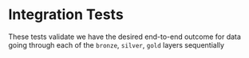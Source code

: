 # Integration Tests

These tests validate we have the desired end-to-end outcome for data going through each of the `bronze`, `silver`, `gold` layers sequentially
